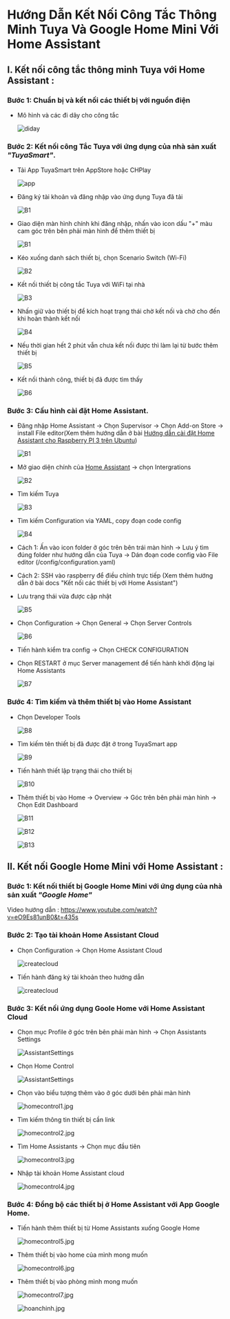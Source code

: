 # Hướng Dẫn Kết Nối Công Tắc Thông Minh Tuya Và Google Home Mini Với Home Assistant

## I. Kết nối công tắc thông minh Tuya với Home Assistant :

### Bước 1: Chuẩn bị và kết nối các thiết bị với nguồn điện
* Mô hình và các đi dây cho công tắc

  ![diday](../_static/images/congtactruonghop.jpg)

### Bước 2: Kết nối công Tắc Tuya với ứng dụng của nhà sản xuất *"TuyaSmart"*.

* Tải App TuyaSmart trên AppStore hoặc CHPlay

  ![app](../_static/images/appTuya.jpg)

* Đăng ký tài khoản và đăng nhập vào ứng dụng Tuya đã tải

  ![B1](../_static/images/loginTuya.jpg)

* Giao diện màn hình chính khi đăng nhập, nhấn vào icon dấu "+" màu cam góc trên bên phải màn hình để thêm thiết bị

  ![B1](../_static/images/B1giaodienapp.jpg)

* Kéo xuống danh sách thiết bị, chọn Scenario Switch (Wi-Fi)

  ![B2](../_static/images/B2giaodienapp.jpg)

* Kết nối thiết bị công tắc Tuya với WiFi tại nhà

  ![B3](../_static/images/B3giaodienapp.jpg)

* Nhấn giữ vào thiết bị để kích hoạt trạng thái chờ kết nối và chờ cho đến khi hoàn thành kết nối

  ![B4](../_static/images/B4giaodienapp.jpg)

* Nếu thời gian hết 2 phút vẫn chưa kết nối được thì làm lại từ bước thêm thiết bị

  ![B5](../_static/images/B5giaodienapp.jpg)

* Kết nối thành công, thiết bị đã được tìm thấy

  ![B6](../_static/images/B6giaodienapp.jpg)

### Bước 3: Cấu hình cài đặt Home Assistant.

* Đăng nhập Home Assistant -> Chọn Supervisor -> Chọn Add-on Store -> install File editor(Xem thêm hướng dẫn ở bài [Hướng dẫn cài đặt Home Assistant cho Raspberry PI 3 trên Ubuntu](./SetupHASS.html))

  ![B1](../_static/images/B1cauhinhhass.png)

* Mở giao diện chính của [Home Assistant](https://www.home-assistant.io/) -> chọn Intergrations

  ![B2](../_static/images/B2cauhinhhass.png)

* Tìm kiếm Tuya

  ![B3](../_static/images/B3cauhinhhass.png)

* Tìm kiếm Configuration via YAML, copy đoạn code config

  ![B4](../_static/images/B4cauhinhhass.png)

* Cách 1: Ấn vào icon folder ở góc trên bên trái màn hình -> Lưu ý tìm đúng folder như hướng dẫn của Tuya -> Dán đoạn code config vào File editor (/config/configuration.yaml)

* Cách 2: SSH vào raspberry để điều chỉnh trực tiếp (Xem thêm hướng dẫn ở bài docs "Kết nối các thiết bị với Home Assistant")

* Lưu trạng thái vừa được cập nhật

  ![B5](../_static/images/B5cauhinhhass.png)

* Chọn Configuration -> Chọn General -> Chọn Server Controls

  ![B6](../_static/images/B6cauhinhhass.png)

* Tiến hành kiểm tra config -> Chọn CHECK CONFIGURATION

* Chọn RESTART ở mục Server management để tiến hành khởi động lại Home Assistants

  ![B7](../_static/images/B7cauhinhhass.png)



### Bước 4: Tìm kiếm và thêm thiết bị vào Home Assistant

* Chọn Developer Tools

    ![B8](../_static/images/B8cauhinhhass.png)

* Tìm kiếm tên thiết bị đã được đặt ở trong TuyaSmart app

    ![B9](../_static/images/B9cauhinhhass.png)

* Tiến hành thiết lập trạng thái cho thiết bị

    ![B10](../_static/images/B10cauhinhhass.png)

* Thêm thiết bị vào Home -> Overview -> Góc trên bên phải màn hình -> Chọn Edit Dashboard

    ![B11](../_static/images/B11cauhinhhass.png)

    ![B12](../_static/images/B12cauhinhhass.png)

    ![B13](../_static/images/B13cauhinhhass.png)

## II. Kết nối Google Home Mini với Home Assistant :

### Bước 1: Kết nối thiết bị Google Home Mini với ứng dụng của nhà sản xuất *"Google Home"*

Video hướng dẫn : https://www.youtube.com/watch?v=eO9Es81unB0&t=435s

### Bước 2: Tạo tài khoản Home Assistant Cloud

* Chọn Configuration -> Chọn Home Assistant Cloud

    ![createcloud](../_static/images/createcloud.png)

* Tiến hành đăng ký tài khoản theo hướng dẫn

    ![createcloud](../_static/images/createcloud1.png)

### Bước 3: Kết nối ứng dụng Goole Home với Home Assistant Cloud

* Chọn mục Profile ở góc trên bên phải màn hình -> Chọn Assistants Settings

  ![AssistantSettings](../_static/images/AssistantSettings.jpg)

* Chọn Home Control

  ![AssistantSettings](../_static/images/AssistantSettings1.jpg)

* Chọn vào biểu tượng thêm vào ở góc dưới bên phải màn hình

  ![homecontrol1.jpg](../_static/images/homecontrol1.jpg)

* Tìm kiếm thông tin thiết bị cần link

  ![homecontrol2.jpg](../_static/images/homecontrol2.jpg)

* Tìm Home Assistants -> Chọn mục đầu tiên

  ![homecontrol3.jpg](../_static/images/homecontrol3.jpg)

* Nhập tài khoản Home Assistant cloud

  ![homecontrol4.jpg](../_static/images/homecontrol4.jpg)


### Bước 4: Đồng bộ các thiết bị ở Home Assistant với App Google Home.

* Tiến hành thêm thiết bị từ Home Assistants xuống Google Home

  ![homecontrol5.jpg](../_static/images/homecontrol5.jpg)

* Thêm thiết bị vào home của mình mong muốn

  ![homecontrol6.jpg](../_static/images/homecontrol6.jpg)

* Thêm thiết bị vào phòng mình mong muốn

  ![homecontrol7.jpg](../_static/images/homecontrol7.jpg)

  ![hoanchinh.jpg](../_static/images/hoanchinh.jpg)
